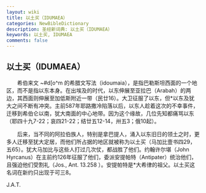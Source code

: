 ```yaml
---
layout: wiki
title: 以土买（IDUMAEA）
categories: NewBibleDictionary
description: 圣经新词典: 以土买（IDUMAEA）
keywords: 以土买, IDUMAEA
comments: false
---
```


## 以土买（IDUMAEA）

　　希伯来文 ~#d[o^m 的希腊文写法（idoumaia），是指巴勒斯坦西面的一个地区，而不是指以东本身。在出埃及的时代，以东伸展至亚拉巴（Arabah）的两边，其西面则伸展至加低斯附近一带（民廿16）。大卫征服了以东，但*以东及犹大之间不断有冲突。主前587年耶路撒冷陷落以后，以东人趁着这次的不幸事件，迁移到希伯仑以南，犹大南面的中心地带。因为这个缘故，几位先知都痛骂以东（耶四十九7-22；哀四21-22；结廿五12-14，卅五3；俄10起）。

　　后来，当不同的阿拉伯族人，特别是拿巴提人，涌入以东旧日的领土之时，更多人迁移至犹大定居，而他们所占据的地区就被称为以土买（马加比壹书四29，五65）。犹大马加比与这些人打过几次仗，都战胜了他们。约翰许尔堪（John Hyrcanus）在主前约126年征服了他们，委派安提帕特（Antipater）统治他们，且强迫他们受割礼（Jos., Ant. 13.258 ）。安提帕特是*大希律的祖父。以土买这名词在新约只出现于可三8。

J.A.T.










